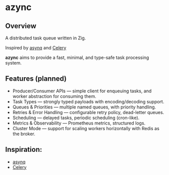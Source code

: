# azync

## Overview
A distributed task queue written in Zig.

Inspired by [asynq](https://github.com/hibiken/asynq) and [Celery](https://github.com/celery/celery)

**azync** aims to provide a fast, minimal, and type-safe task processing system.

## Features (planned)
- Producer/Consumer APIs — simple client for enqueuing tasks, and worker abstraction for consuming them.
- Task Types — strongly typed payloads with encoding/decoding support.
- Queues & Priorities — multiple named queues, with priority handling.
- Retries & Error Handling — configurable retry policy, dead-letter queues.
- Scheduling — delayed tasks, periodic scheduling (cron-like).
- Metrics & Observability — Prometheus metrics, structured logs.
- Cluster Mode — support for scaling workers horizontally with Redis as the broker.

## Inspiration:
- [asynq](https://github.com/hibiken/asynq)
- [Celery](https://github.com/celery/celery)

